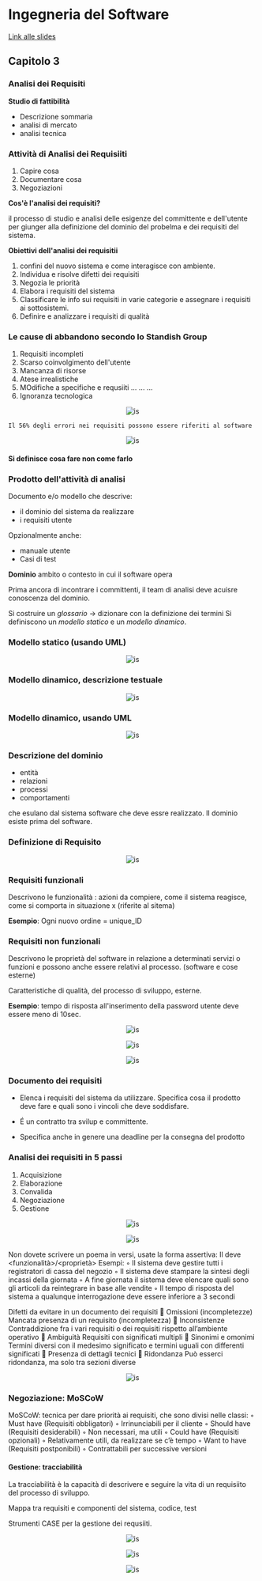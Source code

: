# Ingegneria del Software

[Link alle slides](http://didawiki.cli.di.unipi.it/lib/exe/fetch.php/informatica/is-a/is_03_analisirequisiti.pdf)

## Capitolo 3

### Analisi dei Requisiti

**Studio di fattibilità**

- Descrizione sommaria
- analisi di mercato
- analisi tecnica

### Attività di Analisi dei Requisiiti

1. Capire cosa
2. Documentare cosa
3. Negoziazioni

**Cos'è l'analisi dei requisiti?**

il processo di studio e analisi delle esigenze del committente e dell'utente per giunger alla definizione del dominio del probelma e dei requisiti del sistema.

**Obiettivi dell'analisi dei requisitii**

1. confini del nuovo sistema e come interagisce con ambiente.
2. Individua e risolve difetti dei requisiti
3. Negozia le priorità
4. Elabora i requisiti del sistema
5. Classificare le info sui requisiti in varie categorie e assegnare i requisiti ai sottosistemi.
6. Definire e analizzare i requisiti di qualità

### Le cause di abbandono secondo lo Standish Group

1. Requisiti incompleti
2. Scarso coinvolgimento dell'utente
3. Mancanza di risorse
4. Atese irrealistiche
5. MOdifiche a specifiche e requsiiti
   ...
   ...
   ...
6. Ignoranza tecnologica

<p align="center">
  <img src="./assets/Is-3-1.png" alt="is" />
</p>

`Il 56% degli errori nei requisiti possono essere riferiti al software`

<p align="center">
  <img src="./assets/Is-3-2.png" alt="is" />
</p>

#### Si definisce cosa fare non come farlo

### Prodotto dell'attività di analisi

Documento e/o modello che descrive:

- il dominio del sistema da realizzare
- i requisiti utente

Opzionalmente anche:

- manuale utente
- Casi di test

**Dominio**
ambito o contesto in cui il software opera

Prima ancora di incontrare i committenti, il team di analisi deve acuisre conoscenza del dominio.

Si costruire un _glossario_ -> dizionare con la definizione dei termini
Si definiscono un _modello statico_ e un _modello dinamico_.

### Modello statico (usando UML)

<p align="center">
  <img src="./assets/Is-3-3.png" alt="is" />
</p>

### Modello dinamico, descrizione testuale

<p align="center">
  <img src="./assets/Is-3-4.png" alt="is" />
</p>

### Modello dinamico, usando UML

<p align="center">
  <img src="./assets/Is-3-5.png" alt="is" />
</p>

### Descrizione del dominio

- entità
- relazioni
- processi
- comportamenti

che esulano dal sistema software che deve essre realizzato.
Il dominio esiste prima del software.

### Definizione di Requisito

<p align="center">
  <img src="./assets/Is-3-6.png" alt="is" />
</p>

### Requisiti funzionali

Descrivono le funzionalità : azioni da compiere, come il sistema reagisce, come si comporta in situazione x (riferite al sitema)

**Esempio**: Ogni nuovo ordine = unique_ID

### Requisiti non funzionali

Descrivono le proprietà del software in relazione a determinati servizi o funzioni e possono anche essere relativi al processo. (software e cose esterne)

Caratteristiche di qualità, del processo di sviluppo, esterne.

**Esempio**: tempo di risposta all'inserimento della password utente deve essere meno di 10sec.

<p align="center">
  <img src="./assets/Is-3-7.png" alt="is" />
</p>

<p align="center">
  <img src="./assets/Is-3-8.png" alt="is" />
</p>

<p align="center">
  <img src="./assets/Is-3-9.png" alt="is" />
</p>

### Documento dei requisiti

- Elenca i requisiti del sistema da utilizzare.
  Specifica cosa il prodotto deve fare e quali sono i vincoli che deve soddisfare.

- É un contratto tra svilup e committente.
- Specifica anche in genere una deadline per la consegna del prodotto

### Analisi dei requisiti in 5 passi

1. Acquisizione
2. Elaborazione
3. Convalida
4. Negoziazione
5. Gestione

<p align="center">
  <img src="./assets/Is-3-10.png" alt="is" />
</p>

<p align="center">
  <img src="./assets/Is-3-11.png" alt="is" />
</p>

Non dovete scrivere un poema in versi, usate la
forma assertiva:
Il <sistema> deve <funzionalità>/<proprietà>
Esempi:
◦ Il sistema deve gestire tutti i registratori di cassa del negozio
◦ Il sistema deve stampare la sintesi degli incassi della giornata
◦ A fine giornata il sistema deve elencare quali sono gli articoli da
reintegrare in base alle vendite
◦ Il tempo di risposta del sistema a qualunque interrogazione deve
essere inferiore a 3 secondi

Difetti da evitare in un documento dei requisiti
 Omissioni (incompletezze)
Mancata presenza di un requisito (incompletezza)
 Inconsistenze
Contraddizione fra i vari requisiti o dei requisiti rispetto all’ambiente
operativo
 Ambiguità
Requisiti con significati multipli
 Sinonimi e omonimi
Termini diversi con il medesimo significato e termini uguali con
differenti significati
 Presenza di dettagli tecnici
 Ridondanza
Può esserci ridondanza, ma solo tra sezioni diverse

<p align="center">
  <img src="./assets/Is-3-12.png" alt="is" />
</p>

### Negoziazione: MoSCoW

MoSCoW: tecnica per dare priorità ai requisiti, che sono divisi nelle
classi:
◦ Must have (Requisiti obbligatori)
◦ Irrinunciabili per il cliente
◦ Should have (Requisiti desiderabili)
◦ Non necessari, ma utili
◦ Could have (Requisiti opzionali)
◦ Relativamente utili, da realizzare se c’è tempo
◦ Want to have (Requisiti postponibili)
◦ Contrattabili per successive versioni

#### Gestione: tracciabilità

La tracciabilità è la capacità di descrivere e seguire la vita di un requisiito del processo di sviluppo.

Mappa tra requisiti e componenti del sistema, codice, test

Strumenti CASE per la gestione dei requsiiti.

<p align="center">
  <img src="./assets/Is-3-13.png" alt="is" />
</p>

<p align="center">
  <img src="./assets/Is-3-14.png" alt="is" />
</p>

<p align="center">
  <img src="./assets/Is-3-12.png" alt="is" />
</p>
